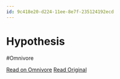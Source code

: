 ```yaml
---
id: 9c418e20-d224-11ee-8e7f-235124192ecd
---
```


# Hypothesis
#Omnivore

[Read on Omnivore](https://omnivore.app/me/hypothesis-18dd50e8f53)
[Read Original](https://hypothes.is/a/_i5avNIhEe6zArsx6Wlz8g)

